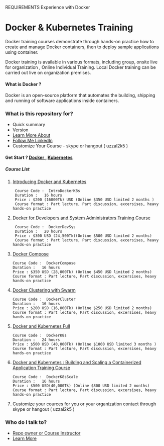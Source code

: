 REQUIREMENTS
Experience with Docker


# Docker & Kubernetes Training  #

Docker training courses demonstrate through hands-on practice how to create and manage Docker containers, then to deploy sample applications using container.

Docker training is available in various formats, including group, onsite live for organization , Online Individual Training. Local Docker training can be carried out live on organization  premises.

#### What is Docker ?
Docker is an open-source platform that automates the building, shipping and running of software applications inside containers.

### What is this repository for? ###

* Quick summary
* Version
* [Learn More About ](https://github.com/uzzal2k5)
* [ Follow Me LinkedIn ](https://www.linkedin.com/in/uzzal2k5)
* Customize Your Course - skype or hangout  ( uzzal2k5 ) 

#### Get Start ? [Docker ,](https://docker.com/) [Kubernetes](https://kubernetes.io/)
##### Course List

1) [Introducing Docker and Kubernetes](https://bitbucket.org/uzzal2k5/docker_k8s_training/src/f37aa64d7aa24f7dfdc510e8a8809a555cf83632/docker/introducing%20_docker_kubernetes.md?at=master)
    
        Course Code :  IntroDockerK8s
        Duration :   16 hours 
        Price : $200 (16000Tk) USD (Online $350 USD limited 2 months )
        Course format : Part lecture, Part discussion, excersises, heavy hands-on practice
              
2) [Docker for Developers and System Administrators Training Course](https://bitbucket.org/uzzal2k5/docker_k8s_training/src/f37aa64d7aa24f7dfdc510e8a8809a555cf83632/docker/developer_sysadmin.md?at=master)
        
        Course Code :  DockerDevSys
        Duration :   20 hours 
        Price : $300 USD (24,500Tk)(Online $500 USD limited 2 months)
        Course format : Part lecture, Part discussion, excersises, heavy hands-on practice
		
3)  [Docker Compose](https://bitbucket.org/uzzal2k5/docker_k8s_training/src/f37aa64d7aa24f7dfdc510e8a8809a555cf83632/docker/docker_compose.md?at=master)
        
        Course Code :  DockerCompose
        Duration :   16 hours 
		Price : $350 USD (28,000Tk) (Online $450 USD limited 2 months)
        Course format : Part lecture, Part discussion, excersises, heavy hands-on practice
              
4)  [Docker Clustering with Swarm](https://bitbucket.org/uzzal2k5/docker_k8s_training/src/f37aa64d7aa24f7dfdc510e8a8809a555cf83632/docker/docker_clustering_swarm.md?at=master)
    
        Course Code :  DockerCluster
        Duration :   16 hours 
        Price : $200 USD (16,000Tk) (Online $250 USD limited 2 months)
        Course format : Part lecture, Part discussion, excersises, heavy hands-on practice

5)  [Docker and Kubernetes Full](https://bitbucket.org/uzzal2k5/docker_k8s_training/src/f37aa64d7aa24f7dfdc510e8a8809a555cf83632/docker/docker_k8s_full.md?at=master)
        
        Course Code :  DockerK8s
        Duration :   24 hours 
        Price : $500 USD (40,000Tk) (Online $1000 USD limited 3 months )
        Course format : Part lecture, Part discussion, excersises, heavy hands-on practice

6)  [Docker and Kubernetes : Building and Scaling a Containerized Application Training Course](https://bitbucket.org/uzzal2k5/docker_k8s_training/src/f37aa64d7aa24f7dfdc510e8a8809a555cf83632/docker/docker_k8s_building_scaling.md?at=master)
        
        Course Code :  DockerK8sScale
        Duration :   16 hours 
		Price : $500 USD(40,000Tk) (Online $800 USD limited 2 months)
        Course format : Part lecture, Part discussion, excersises, heavy hands-on practice
              

7) Customize your cources for you or your organization contact through skype or hangout ( uzzal2k5 )  
### Who do I talk to? ###

* [Repo owner or Course Instructor](https://www.linkedin.com/in/uzzal2k5)
* [Learn More](https://github.com/uzzal2k5) 

